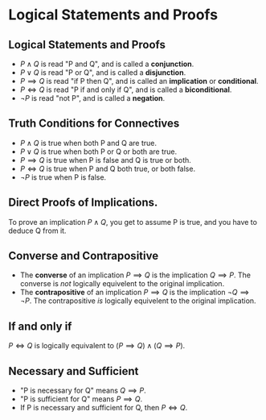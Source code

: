 # Logical Statements and Proofs


## Logical Statements and Proofs

* $P \land Q$ is read "P and Q", and is called a **conjunction**.
* $P \lor Q$ is read "P or Q", and is called a **disjunction**.
* $P \implies Q$ is read "if P then Q", and is called an **implication**
  or **conditional**.
* $P \iff Q$ is read "P if and only if Q", and is called a **biconditional**.
* $\lnot P$ is read "not P", and is called a **negation**.


## Truth Conditions for Connectives

* $P \land Q$ is true when both P and Q are true. 
* $P \lor Q$ is true when both P or Q or both are true. 
* $P \implies Q$ is true when P is false and Q is true or both. 
* $P \iff Q$ is true when P and Q both true, or both false. 
* $\lnot P$ is true when P is false. 


## Direct Proofs of Implications. 

To prove an implication $P \land Q$, you get to assume P is true, and you have
to deduce Q from it. 


## Converse and Contrapositive 

* The **converse** of an implication $P \implies Q$ is the implication
  $Q \implies P$. The converse is *not* logically equivelent to the original
  implication.
* The **contrapositive** of an implication $P \implies Q$ is the implication
  $\lnot Q \implies \lnot P$. The contrapositive  *is* logically equivelent to
  the original implication.


## If and only if 

$P \iff Q$ is logically equivalent to $(P \implies Q) \land (Q \implies P)$. 


## Necessary and Sufficient

* "P is necessary for Q" means $Q \implies P$.
* "P is sufficient for Q" means $P \implies Q$.
* If P is necessary and sufficient for Q, then $P \iff Q$.
